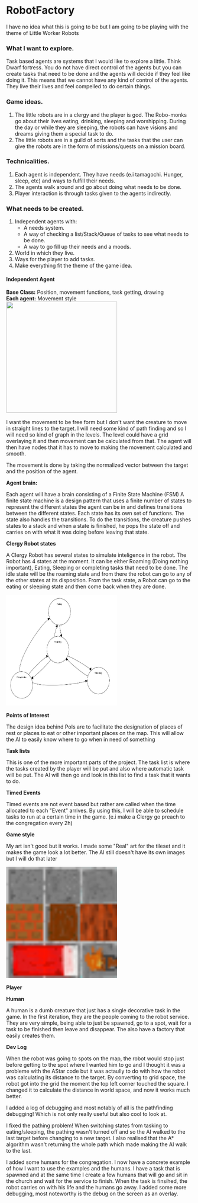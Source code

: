 # RobotFactory
I have no idea what this is going to be but I am going to be playing with the theme of Little Worker Robots

### What I want to explore.
Task based agents are systems that I would like to explore a little.
Think Dwarf fortress. You do not have direct control of the agents
but you can create tasks that need to be done and the agents will
decide if they feel like doing it. This means that we cannot have
any kind of control of the agents. They live their lives and feel
compelled to do certain things.

### Game ideas.
1. The little robots are in a clergy and the player is god.
The Robo-monks go about their lives eating, drinking, sleeping and
worshipping. During the day or while they are sleeping, the robots
can have visions and dreams giving them a special task to do.
2. The little robots are in a guild of sorts and the tasks
that the user can give the robots are in the form of missions/quests
on a mission board.

### Technicalities.
1. Each agent is independent. They have needs (e.i tamagochi.
Hunger, sleep, etc) and ways to fulfill their needs.
2. The agents walk around and go about doing what needs to be done.
3. Player interaction is through tasks given to the agents indirectly.

### What needs to be created.
1. Independent agents with:
    * A needs system.
    * A way of checking a list/Stack/Queue of tasks
    to see what needs to be done.
    * A way to go fill up their needs and a moods.
2. World in which they live.
3. Ways for the player to add tasks.
4. Make everything fit the theme of the game idea.

#### Independent Agent
**Base Class:** Position, movement functions, task getting, drawing
<br>
**Each agent:** Movement style <br>
<img src="https://github.com/FearlessClock/RobotFactory/raw/master/docs/Movement%20and%20brain.gif" alt="" width="300" height="300"><br>
<p>I want the movement to be free form but I don't want the creature to
move in straight lines to the target. I will need some kind of path finding
and so I will need so kind of graph in the levels. The level could have
a grid overlaying it and then movement can be calculated from that. The
agent will then have nodes that it has to move to making the movement
calculated and smooth.</p>
<p>The movement is done by taking the normalized vector between the target
and the position of the agent.</p>

**Agent brain:** <p>Each agent will have a brain consisting of a Finite
State Machine (FSM) A finite state machine is a design pattern that uses
a finite number of states to represent the different states the agent can
be in and defines transitions between the different states. Each state
has its own set of functions. The state also handles the transitions.
To do the transitions, the creature pushes states to a stack and when
a state is finished, he pops the state off and carries on with what it
was doing before leaving that state.</p>

**Clergy Robot states**
<p>A Clergy Robot has several states to simulate inteligence in the robot.
The Robot has 4 states at the moment. It can be either Roaming (Doing nothing
important), Eating, Sleeping or completing tasks that need to be done.
The idle state will be the roaming state and from there the robot can go
to any of the other states at its disposition. From the task state,
a Robot can go to the eating or sleeping state and then come back when
they are done.</p>
<img src="https://github.com/FearlessClock/RobotFactory/raw/master/docs/State%20Machine.png" alt="" width="300" height="300"><br>


**Points of Interest**
<p>The design idea behind PoIs are to facilitate the designation of places
of rest or places to eat or other important places on the map.
This will allow the AI to easily know where to go when in need of something</p>

**Task lists**
<p>This is one of the more important parts of the project. The task list
is where the tasks created by the player will be put and also where
automatic task will be put. The AI will then go and look in this list to
find a task that it wants to do. </p>

**Timed Events**
<p>Timed events are not event based but rather are called when the time
allocated to each "Event" arrives. By using this, I will be able to
schedule tasks to run at a certain time in the game. (e.i make a Clergy
 go preach to the congregation every 2h)</p>

**Game style**
<p>My art isn't good but it works. I made some "Real" art for the tileset
and it makes the game look a lot better. The AI still doesn't have its
own images but I will do that later</p>
<img src="https://github.com/FearlessClock/RobotFactory/raw/master/images/TileSheet.png" alt="" width="300" height="300"><br>

**Player**
<p></p>

**Human**
<p>A human is a dumb creature that just has a single decorative task in
the game. In the first iteration, they are the people coming to the
robot service. They are very simple, being able to just be spawned,
go to a spot, wait for a task to be finished then leave and disappear.
The also have a factory that easily creates them.</p>

**Dev Log**
<p>When the robot was going to spots on the map, the robot would stop
just before getting to the spot where I wanted him to go and I thought
it was a probleme with the AStar code but it was actaully to do with
how the robot was calculating its distance to the target. By converting
to grid space, the robot got into the grid the moment the top left corner
touched the square. I changed it to calculate the distance in world space,
and now it works much better.</p>
<p>I added a log of debugging and most notably of all is the pathfinding
debugging! Which is not only really useful but also cool to look at. </p>

<p>I fixed the pathing problem! When switching states from tasking to
eating/sleeping, the pathing wasn't turned off and so the AI walked to
the last target before changing to a new target. I also realised that
the A* algorithm wasn't returning the whole path which made making the
AI walk to the last.</p>

<p>I added some humans for the congregation. I now have a concrete example
of how I want to use the examples and the humans. I have a task that is spawned
and at the same time I create a few humans that will go and sit in the church
and wait for the service to finish. When the task is finsihed, the robot
carries on with his life and the humans go away. I added some more debugging,
most noteworthy is the debug on the screen as an overlay.</p>
<p></p>
